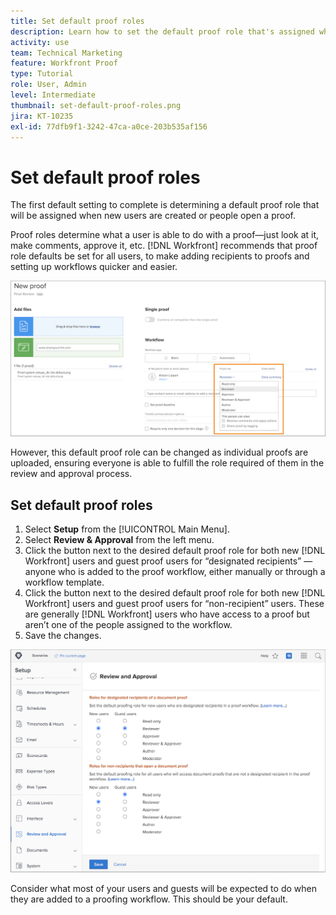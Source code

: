 ```yaml
---
title: Set default proof roles
description: Learn how to set the default proof role that's assigned when new users are created or people open a proof  .
activity: use
team: Technical Marketing
feature: Workfront Proof
type: Tutorial
role: User, Admin
level: Intermediate
thumbnail: set-default-proof-roles.png
jira: KT-10235
exl-id: 77dfb9f1-3242-47ca-a0ce-203b535af156
---
```

# Set default proof roles

<!---
21.4 updates have been made
--->

The first default setting to complete is determining a default proof role that will be assigned when new users are created or people open a proof.

Proof roles determine what a user is able to do with a proof—just look at it, make comments, approve it, etc. [!DNL Workfront] recommends that proof role defaults be set for all users, to make adding recipients to proofs and setting up workflows quicker and easier.

![Proof roles can be selected when uploading a proof](assets/proof-system-setups-proof-role-example.png)

However, this default proof role can be changed as individual proofs are uploaded, ensuring everyone is able to fulfill the role required of them in the review and approval process.


## Set default proof roles

1. Select **Setup** from the [!UICONTROL Main Menu].
1. Select **Review & Approval** from the left menu.
1. Click the button next to the desired default proof role for both new [!DNL Workfront] users and guest proof users for “designated recipients” — anyone who is added to the proof workflow, either manually or through a workflow template.
1. Click the button next to the desired default proof role for both new [!DNL Workfront] users and guest proof users for “non-recipient” users. These are generally [!DNL Workfront] users who have access to a proof but aren’t one of the people assigned to the workflow.
1. Save the changes.

![Review and Approval settings in Workfront](assets/proof-system-setups-workfront-defaults.png)

Consider what most of your users and guests will be expected to do when they are added to a proofing workflow. This should be your default.
